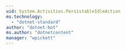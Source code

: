 ```yaml
---
uid: System.Activities.PersistableIdleAction
ms.technology: 
  - "dotnet-standard"
author: "dotnet-bot"
ms.author: "dotnetcontent"
manager: "wpickett"
---
```

